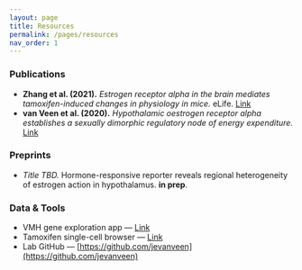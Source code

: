 ```yaml
---
layout: page
title: Resources
permalink: /pages/resources
nav_order: 1
---
```


### Publications
- **Zhang et al. (2021).** *Estrogen receptor alpha in the brain mediates tamoxifen-induced changes in physiology in mice.* eLife. [Link](https://elifesciences.org/articles/)
- **van Veen et al. (2020).** *Hypothalamic oestrogen receptor alpha establishes a sexually dimorphic regulatory node of energy expenditure.* [Link](https://www.nature.com/)

### Preprints
- *Title TBD.* Hormone-responsive reporter reveals regional heterogeneity of estrogen action in hypothalamus. **in prep**.

### Data & Tools
- VMH gene exploration app — [Link](https://correalab.shinyapps.io)
- Tamoxifen single-cell browser — [Link](https://correalab.shinyapps.io)
- Lab GitHub — [https://github.com/jevanveen](https://github.com/jevanveen)